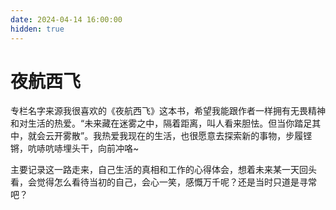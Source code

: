 ```yaml
---
date: 2024-04-14 16:00:00
hidden: true
---
```


# 夜航西飞
专栏名字来源我很喜欢的《夜航西飞》这本书，希望我能跟作者一样拥有无畏精神和对生活的热爱。“未来藏在迷雾之中，隔着距离，叫人看来胆怯。但当你踏足其中，就会云开雾散”。我热爱我现在的生活，也很愿意去探索新的事物，步履铿锵，吭哧吭哧埋头干，向前冲咯~

主要记录这一路走来，自己生活的真相和工作的心得体会，想着未来某一天回头看，会觉得怎么看待当初的自己，会心一笑，感慨万千呢？还是当时只道是寻常吧？
